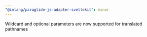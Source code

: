 ```yaml
---
"@inlang/paraglide-js-adapter-sveltekit": minor
---
```


Wildcard and optional parameters are now supported for translated pathnames

